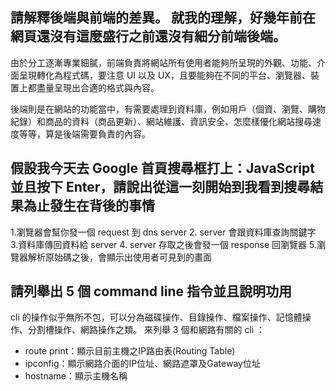 ## 請解釋後端與前端的差異。  就我的理解，好幾年前在網頁還沒有這麼盛行之前還沒有細分前端後端。

由於分工逐漸專業細膩，前端負責將網站所有使用者能夠所呈現的外觀、功能、介面呈現轉化為程式碼，要注意 UI 以及 UX，且要能夠在不同的平台、瀏覽器、裝置上都盡量呈現出合適的格式與內容。  

後端則是在網站的功能當中，有需要處理到資料庫，例如用戶（個資、瀏覽、購物紀錄）和商品的資料（商品更新）、網站維護、資訊安全、怎麼樣優化網站搜尋速度等等，算是後端需要負責的內容。 

## 假設我今天去 Google 首頁搜尋框打上：JavaScript 並且按下 Enter，請說出從這一刻開始到我看到搜尋結果為止發生在背後的事情  
1.瀏覽器會幫你發一個 request 到 dns server 
2. server 會跟資料庫查詢關鍵字 
3.資料庫傳回資料給 server 
4. server 存取之後會發一個 response 回瀏覽器 
5.瀏覽器解析原始碼之後，會顯示出使用者可見到的畫面 

## 請列舉出 5 個 command line 指令並且說明功用 

cli 的操作似乎無所不包，可以分為磁碟操作、目錄操作、檔案操作、記憶體操作、分割槽操作、網路操作之類。 來列舉 3 個和網路有關的 cli ： 
- route print：顯示目前主機之IP路由表(Routing Table) 
- ipconfig：顯示網路介面的IP位址、網路遮罩及Gateway位址 
- hostname：顯示主機名稱
